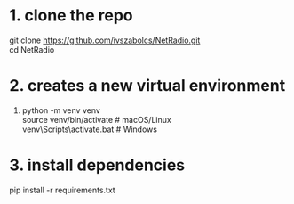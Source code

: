 # 1. clone the repo
git clone https://github.com/ivszabolcs/NetRadio.git \
cd NetRadio

# 2. creates a new virtual environment
1. python -m venv venv \
source venv/bin/activate    # macOS/Linux \
venv\Scripts\activate.bat   # Windows 

# 3. install dependencies
pip install -r requirements.txt
